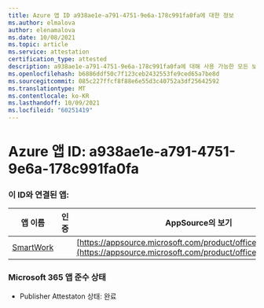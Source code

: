 ```yaml
---
title: Azure 앱 ID a938ae1e-a791-4751-9e6a-178c991fa0fa에 대한 정보
ms.author: elmalova
author: elenamalova
ms.date: 10/08/2021
ms.topic: article
ms.service: attestation
certification_type: attested
description: a938ae1e-a791-4751-9e6a-178c991fa0fa에 대해 사용 가능한 모든 보안 및 규정 준수 정보입니다.
ms.openlocfilehash: b6886ddf50c7f123ceb2432553fe9ced65a7be8d
ms.sourcegitcommit: 085c227ffcf8f88e6e55d3c40752a3df25642592
ms.translationtype: MT
ms.contentlocale: ko-KR
ms.lasthandoff: 10/09/2021
ms.locfileid: "60251419"
---
```

# <a name="azure-app-id-a938ae1e-a791-4751-9e6a-178c991fa0fa"></a>Azure 앱 ID: a938ae1e-a791-4751-9e6a-178c991fa0fa


### <a name="apps-associated-with-this-id"></a>이 ID와 연결된 앱:
| **앱 이름** | **인증** | **AppSource의 보기** |
|--------------|---------------|-----------------------|
| [SmartWork](https://docs.microsoft.com/microsoft-365-app-certification/forward/WA200001149) |  | [https://appsource.microsoft.com/product/office/WA200001149](https://appsource.microsoft.com/product/office/WA200001149) |

### <a name="microsoft-365-app-compliance-status"></a>Microsoft 365 앱 준수 상태
- Publisher Attestaton 상태: 완료
